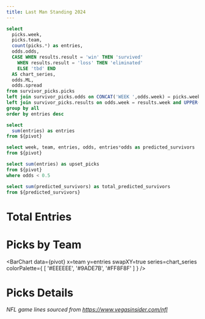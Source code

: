 ```yaml
---
title: Last Man Standing 2024
---
```


```sql pivot
select
  picks.week,
  picks.team,
  count(picks.*) as entries,
  odds.odds,
  CASE WHEN results.result = 'win' THEN 'survived' 
    WHEN results.result = 'loss' THEN 'eliminated'
    ELSE 'tbd' END
  AS chart_series,
  odds.ML,
  odds.spread
from survivor_picks.picks
left join survivor_picks.odds on CONCAT('WEEK ',odds.week) = picks.week and UPPER(odds.team) = UPPER(picks.team)
left join survivor_picks.results on odds.week = results.week and UPPER(odds.team) = UPPER(results.team)
group by all
order by entries desc
```

```sql total_entries
select
  sum(entries) as entries
from ${pivot}
```

```sql predicted_survivors
select week, team, entries, odds, entries*odds as predicted_survivors
from ${pivot}
```

```sql upset_picks
select sum(entries) as upset_picks
from ${pivot}
where odds < 0.5
```

```sql total_survivors
select sum(predicted_survivors) as total_predicted_survivors
from ${predicted_survivors}
```

# Total Entries

<BigValue 
  data={total_entries} 
  value=entries
/>

<BigValue 
  data={total_survivors} 
  value=total_predicted_survivors
/>

<BigValue 
  data={upset_picks} 
  value=upset_picks
/>

# Picks by Team

<BarChart 
    data={pivot}
    x=team
    y=entries 
    swapXY=true
    series=chart_series
    colorPalette={
        [
        '#EEEEEE',
        '#9ADE7B',
        '#FF8F8F'
        ]
    }
/>

# Picks Details

<DataTable data={pivot}> 
  <Column id=team/>
	<Column id=spread/> 
	<Column id=ML title=ML/> 
	<Column id=odds title='De-vigged Odds' fmt=pct1/> 
  <Column id=entries title='Picks'/> 
</DataTable>

_NFL game lines sourced from https://www.vegasinsider.com/nfl_